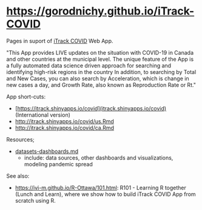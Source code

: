 # https://gorodnichy.github.io/iTrack-COVID

Pages in suport of [iTrack COVID](https://gorodnichy.github.io/iTrack-COVID/) Web App.

"This App provides LIVE updates on the situation with COVID-19 in Canada and other countries at the municipal level. The unique feature of the App is a fully automated data science driven approach for searching and identifying high-risk regions in the country In addition, to searching by Total and New Cases, you can also search by Acceleration, which is change in new cases a day, and Growth Rate, also known as Reproduction Rate or Rt."

App short-cuts: 
- [https://itrack.shinyapps.io/covid](itrack.shinyapps.io/covid) (International version)
- http://itrack.shinyapps.io/covid/us.Rmd
- http://itrack.shinyapps.io/covid/ca.Rmd

 Resources;
- [datasets-dashboards.md](https://github.com/gorodnichy/iTrack-covid/blob/master/datasets-dashboards.md)
  - include:  data sources, other dashboards and visualizations, modeling pandemic spread 
 
 See also: 
 - https://ivi-m.github.io/R-Ottawa/101.html:  R101 - Learning R together (Lunch and Learn), where we show how to  build iTrack COVID App from scratch using R. 
 
